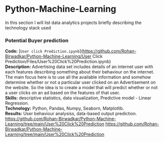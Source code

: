 # Python-Machine-Learning
In this section I will list data analytics projects briefly describing the technology stack used

### Potential Buyer prediction
**Code:** [`User click Prediction.ipynb`](https://github.com/Rohan-Birwadkar/Python-Machine-Learning/User Click Prediction/Files/User%20Click%20Prediction.ipynb)    
**Description:** Advertising data set includes details of an internet user with each features describing something about their behaviour on the internet. The main focus here is to use all the available information and somehow determine whether or not a particular user clicked on an Advertisement on the website. So the idea is to create a model that will predict whether or not a user clicks on an ad based on the features of that user.  
**Skills:** descriptive statistics, data visualization, Predictive model - Linear Regression.  
**Technology:** Python, Pandas, Numpy, Seaborn, Matplotlib.  
**Results:** User behaviour analysiss, data-based output prediction. 
https://github.com/Rohan-Birwadkar/Python-Machine-Learning/tree/main/User%20Click%20Prediction
https://github.com/Rohan-Birwadkar/Python-Machine-Learning/tree/main/User%20Click%20Prediction
